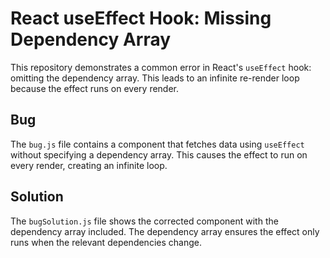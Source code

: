 # React useEffect Hook: Missing Dependency Array

This repository demonstrates a common error in React's `useEffect` hook: omitting the dependency array.  This leads to an infinite re-render loop because the effect runs on every render.

## Bug
The `bug.js` file contains a component that fetches data using `useEffect` without specifying a dependency array.  This causes the effect to run on every render, creating an infinite loop.

## Solution
The `bugSolution.js` file shows the corrected component with the dependency array included. The dependency array ensures the effect only runs when the relevant dependencies change.
